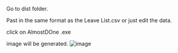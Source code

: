 Go to dist folder.

Past in the same format as the Leave List.csv or just edit the data.

click on AlmostDOne .exe

image will be generated.
![image](https://github.com/Mingyou-Han/staff-Leave-Dates-Counter-a-python-exe/assets/153143368/a9228dfd-0420-4219-b114-20b8acde82a9)
